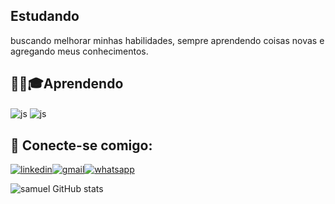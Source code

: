 ## Estudando 
buscando melhorar minhas habilidades, sempre aprendendo coisas novas e agregando meus conhecimentos.

## 👨‍🎓🎓Aprendendo 

<div style="display: inline_blok">
<img align="center" alt="js" src="https://img.shields.io/badge/Python-14354C?style=for-the-badge&logo=python&logoColor=white"/>
<img align="center" alt="js" src="https://img.shields.io/badge/JavaScript-F7DF1E?style=for-the-badge&logo=javascript&logoColor=black"/>
</div<br/>
 
## 📧 Conecte-se comigo:

[![linkedin](https://img.shields.io/badge/LinkedIn-0077B5?style=for-the-badge&logo=linkedin&logoColor=white)](https://www.linkedin.com/in/samuel-santos-639191153/)[![gmail](https://img.shields.io/badge/Gmail-D14836?style=for-the-badge&logo=gmail&logoColor=white)](mailto:samuelsantosdasilva.sss@gmail.com)[![whatsapp](https://img.shields.io/badge/WhatsApp-25D366?style=for-the-badge&logo=whatsapp&logoColor=white)]( https://wa.me/qr/GU6KYJTHRW36E1)

![samuel GitHub stats](https://github-readme-stats.vercel.app/api?username=samuka03&show_icons=true&theme=transparent)
